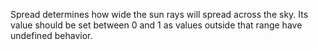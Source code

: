 Spread determines how wide the sun rays will spread across the sky. Its
value should be set between 0 and 1 as values outside that range have
undefined behavior.